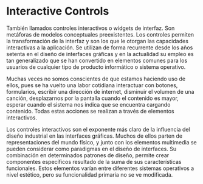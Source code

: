 <figure class="hero" style="--hero-image:url(https://source.unsplash.com/g-YsyUUwT9M/1800x600);"></figure>

# Interactive Controls

También llamados controles interactivos o widgets de interfaz. Son metáforas de modelos conceptuales preexistentes. Los controles permiten la transformación de la interfaz y son los que le otorgan las capacidades interactivas a la aplicación. Se utilizan de forma recurrente desde los años setenta en el diseño de interfaces gráficas y en la actualidad su empleo es tan generalizado que se han convertido en elementos comunes para los usuarios de cualquier tipo de producto informático o sistema operativo. 

Muchas veces no somos conscientes de que estamos haciendo uso de ellos, pues se ha vuelto una labor cotidiana interactuar con botones, formularios, escribir una dirección de internet, disminuir el volumen de una canción, desplazarnos por la pantalla cuando el contenido es mayor, esperar cuando el sistema nos indica que se encuentra cargando contenido. Todas estas acciones se realizan a través de elementos interactivos. 

Los controles interactivos son el exponente más claro de la influencia del diseño industrial en las interfaces gráficas. Muchos de ellos parten de representaciones del mundo físico, y junto con los elementos multimedia se pueden considerar como paradigmas en el diseño de interfaces. Su combinación en determinados patrones de diseño, permite crear componentes específicos resultado de la suma de sus características funcionales. Estos elementos varían entre diferentes sistemas operativos a nivel estético, pero su funcionalidad primaria no se ve modificada.
